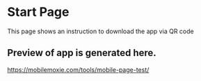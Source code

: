 # Start Page

This page shows an instruction to download the app via QR code

## Preview of app is generated here.

https://mobilemoxie.com/tools/mobile-page-test/

